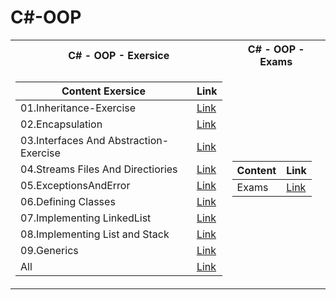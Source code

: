  <h1>C#-OOP</h1>


<table>

<tr>
  <th>C# - OOP - Exersice </th>
  <th>C# - OOP - Exams </th>
</tr>

<tr>

<td>

| **Content Exersice**                                                            | **Link**                                                   |
| --------------------------------------------------------------------- | ---------------------------------------------------------- |
| <a> 01.Inheritance-Exercise </a>            | <a href="https://github.com/Argatski/SoftUni/tree/main/C%23/05.C%23%20-%20OOP/01.Inheritance_!"> Link</a> |
| <a> 02.Encapsulation </a>    | <a href="https://github.com/Argatski/SoftUni/tree/main/C%23/05.C%23%20-%20OOP/02.Encapsulation"> Link</a> |
| <a> 03.Interfaces And Abstraction-Exercise </a>  | <a href="https://github.com/Argatski/SoftUni/tree/main/C%23/05.C%23%20-%20OOP/03.InterfacesAndAbstraction"> Link</a> |
| <a> 04.Streams Files And Directiories</a> | <a href="https://github.com/Argatski/SoftUni/tree/main/C%23/04.C%23%20Advanced/Exercise/04.StreamsFilesAndDirectiories"> Link</a>|
| <a> 05.ExceptionsAndError </a>      | <a href="https://github.com/Argatski/SoftUni/tree/main/C%23/05.C%23%20-%20OOP/05.ExceptionsAndError/ExceptionsAndErrorHandlingLab"> Link</a> |
| <a> 06.Defining Classes </a>            | <a href="https://github.com/Argatski/SoftUni/tree/main/C%23/04.C%23%20Advanced/Exercise/06.DefiningClasses"> Link</a> |
| <a> 07.Implementing LinkedList </a>     | <a href="https://github.com/Argatski/SoftUni/tree/main/C%23/04.C%23%20Advanced/Exercise/07.ImplementingLinkedList"> Link</a> |
| <a> 08.Implementing List and Stack  </a> | <a href="https://github.com/Argatski/SoftUni/tree/main/C%23/04.C%23%20Advanced/Exercise/08.Implementing%20List%20and%20Stack"> Link</a> |
| <a> 09.Generics </a>                   | <a href="https://github.com/Argatski/SoftUni/tree/main/C%23/04.C%23%20Advanced/Exercise/09.Generics"> Link</a> |
| <a> All</a> | <a href="https://github.com/Argatski/SoftUni/tree/main/C%23/04.C%23%20Advanced/Exercise"> Link</a> |

</td>
<td>

| **Content**                                                            | **Link**                                                   |
| --------------------------------------------------------------------- | ---------------------------------------------------------- |
| <a> Exams </a>               | <a href="https://github.com/Argatski/SoftUni/tree/main/C%23/04.C%23%20Advanced/Exams"> Link</a> |



</td>

